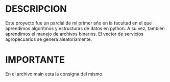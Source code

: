 # DESCRIPCION
Este proyecto fue un parcial de mi primer año en la facultad en el que aprendimos algoritmos y estructuras de datos en python. 
A su vez, también aprendimos el manejo de archivos binarios. 
El vector de servicios agropecuarios se genera aleatoriamente.
# IMPORTANTE
En el archivo main esta la consigna del mismo. 
